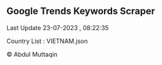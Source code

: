 

## Google Trends Keywords Scraper 
 
Last Update 23-07-2023 , 08:22:35

Country List :
VIETNAM.json



© Abdul Muttaqin 
